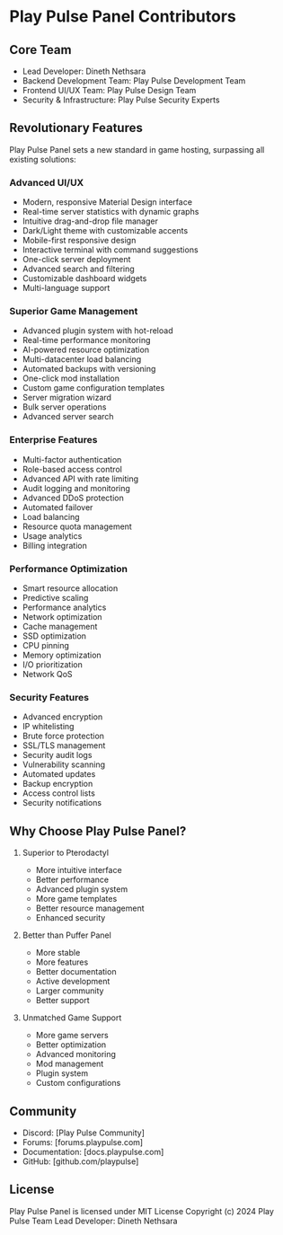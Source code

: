 # Play Pulse Panel Contributors

## Core Team

- Lead Developer: Dineth Nethsara
- Backend Development Team: Play Pulse Development Team
- Frontend UI/UX Team: Play Pulse Design Team
- Security & Infrastructure: Play Pulse Security Experts

## Revolutionary Features

Play Pulse Panel sets a new standard in game hosting, surpassing all existing solutions:

### Advanced UI/UX
- Modern, responsive Material Design interface
- Real-time server statistics with dynamic graphs
- Intuitive drag-and-drop file manager
- Dark/Light theme with customizable accents
- Mobile-first responsive design
- Interactive terminal with command suggestions
- One-click server deployment
- Advanced search and filtering
- Customizable dashboard widgets
- Multi-language support

### Superior Game Management
- Advanced plugin system with hot-reload
- Real-time performance monitoring
- AI-powered resource optimization
- Multi-datacenter load balancing
- Automated backups with versioning
- One-click mod installation
- Custom game configuration templates
- Server migration wizard
- Bulk server operations
- Advanced server search

### Enterprise Features
- Multi-factor authentication
- Role-based access control
- Advanced API with rate limiting
- Audit logging and monitoring
- Advanced DDoS protection
- Automated failover
- Load balancing
- Resource quota management
- Usage analytics
- Billing integration

### Performance Optimization
- Smart resource allocation
- Predictive scaling
- Performance analytics
- Network optimization
- Cache management
- SSD optimization
- CPU pinning
- Memory optimization
- I/O prioritization
- Network QoS

### Security Features
- Advanced encryption
- IP whitelisting
- Brute force protection
- SSL/TLS management
- Security audit logs
- Vulnerability scanning
- Automated updates
- Backup encryption
- Access control lists
- Security notifications

## Why Choose Play Pulse Panel?

1. Superior to Pterodactyl
   - More intuitive interface
   - Better performance
   - Advanced plugin system
   - More game templates
   - Better resource management
   - Enhanced security

2. Better than Puffer Panel
   - More stable
   - More features
   - Better documentation
   - Active development
   - Larger community
   - Better support

3. Unmatched Game Support
   - More game servers
   - Better optimization
   - Advanced monitoring
   - Mod management
   - Plugin system
   - Custom configurations

## Community

- Discord: [Play Pulse Community]
- Forums: [forums.playpulse.com]
- Documentation: [docs.playpulse.com]
- GitHub: [github.com/playpulse]

## License

Play Pulse Panel is licensed under MIT License
Copyright (c) 2024 Play Pulse Team
Lead Developer: Dineth Nethsara
